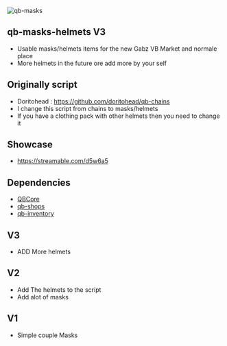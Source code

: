 ![qb-masks](https://user-images.githubusercontent.com/69800408/190875326-a4982512-9778-4fae-8a70-9f02c163a9c0.png)
## qb-masks-helmets V3
- Usable masks/helmets items for the new Gabz VB Market and normale place
- More helmets in the future ore add more by your self

## Originally script
- Doritohead : https://github.com/doritohead/qb-chains
- I change this script from chains to masks/helmets
- If you have a clothing pack with other helmets then you need to change it

## Showcase 
- https://streamable.com/d5w6a5
 
## Dependencies

- [QBCore](https://github.com/qbcore-framework/qb-core)
- [qb-shops](https://github.com/qbcore-framework/qb-shops)
- [qb-inventory](https://github.com/qbcore-framework/qb-inventory)

## V3
- ADD More helmets
## V2
- Add The helmets to the script
- Add alot of masks
## V1
- Simple couple Masks
